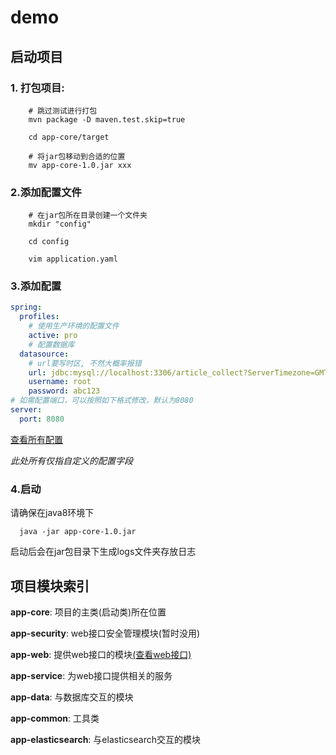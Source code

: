 # demo

## 启动项目
### 1. 打包项目: 
```shell
    # 跳过测试进行打包
    mvn package -D maven.test.skip=true
    
    cd app-core/target
    
    # 将jar包移动到合适的位置
    mv app-core-1.0.jar xxx
```
### 2.添加配置文件
```shell
    # 在jar包所在目录创建一个文件夹
    mkdir "config"
    
    cd config
    
    vim application.yaml
```
### 3.添加配置
```yaml
spring:
  profiles:
    # 使用生产环境的配置文件
    active: pro
    # 配置数据库
  datasource:
    # url要写时区, 不然大概率报错
    url: jdbc:mysql://localhost:3306/article_collect?ServerTimezone=GMT%2B8
    username: root
    password: abc123
# 如需配置端口，可以按照如下格式修改，默认为8080
server:
  port: 8080
```
[查看所有配置](app-core/README.md)

*此处所有仅指自定义的配置字段*

### 4.启动
请确保在java8环境下
```shell
  java -jar app-core-1.0.jar
```
启动后会在jar包目录下生成logs文件夹存放日志


## 项目模块索引
**app-core**: 项目的主类(启动类)所在位置

**app-security**: web接口安全管理模块(暂时没用)

**app-web**: 提供web接口的模块[(查看web接口)](app-web/README.md)

**app-service**: 为web接口提供相关的服务

**app-data**: 与数据库交互的模块

**app-common**: 工具类

**app-elasticsearch**: 与elasticsearch交互的模块
